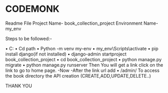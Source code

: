 # CODEMONK

Readme File 
Project Name-    book_collection_project
Environment Name-    my_env


Steps  to be followed:-

•	C:
•	Cd path
•	Python -m venv my-env
•	my_env\Scripts\activate
•	pip install django(if not installed)
•	django-admin startproject book_collection_project
•	cd book_collection_project
•	python manage.py migrate
•	python manage.py runserver
 Then 
You will get a link click on the link to go to home page.
-Now
-After the link url add
•	/admin/
To access the book directory the API creation
(CREATE,ADD,UPDATE,DELETE..)


THANK YOU



